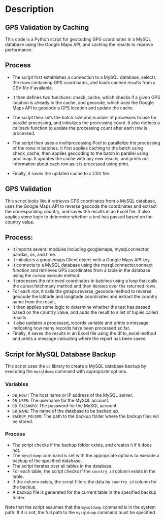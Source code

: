 # Description
## GPS Validation by Caching

This code is a Python script for geocoding GPS coordinates in a MySQL database using the Google Maps API, and caching the results to improve performance.

## Process

-   The script first establishes a connection to a MySQL database, selects the rows containing GPS coordinates, and loads cached results from a CSV file if available.

-   It then defines two functions: check_cache, which checks if a given GPS location is already in the cache, and geocode, which uses the Google Maps API to geocode a GPS location and update the cache.

-   The script then sets the batch size and number of processes to use for parallel processing, and initializes the processing count. It also defines a callback function to update the processing count after each row is processed.

-   The script then uses a multiprocessing.Pool to parallelize the processing of the rows in batches. It first applies caching to the batch using check_cache, then applies geocoding to the batch in parallel using pool.map. It updates the cache with any new results, and prints out information about each row as it is processed using print.

-   Finally, it saves the updated cache to a CSV file.

## GPS Validation

This script looks like it retrieves GPS coordinates from a MySQL database, uses the Google Maps API to reverse geocode the coordinates and extract the corresponding country, and saves the results in an Excel file. It also applies some logic to determine whether a test has passed based on the country value.

## Process:

-   It imports several modules including googlemaps, mysql.connector, pandas, os, and time.
-   It initializes a googlemaps.Client object with a Google Maps API key.
-   It connects to a MySQL database using the mysql.connector.connect function and retrieves GPS coordinates from a table in the database using the cursor.execute method.
-   It processes the retrieved coordinates in batches using a loop that calls the cursor.fetchmany method and then iterates over the returned rows.
-   For each row, it calls the gmaps.reverse_geocode method to reverse geocode the latitude and longitude coordinates and extract the country name from the result.
-   It then applies some logic to determine whether the test has passed based on the country value, and adds the result to a list of tuples called results.
-   It also updates a processed_records variable and prints a message indicating how many records have been processed so far.
-   Finally, it saves the results in an Excel file using the df.to_excel method and prints a message indicating where the report has been saved.



## Script for MySQL Database Backup

This script uses the `os` library to create a MySQL database backup by executing the `mysqldump` command with appropriate options.

### Variables

-   `DB_HOST`: The host name or IP address of the MySQL server.
-   `DB_USER`: The username for the MySQL account.
-   `DB_PASSWORD`: The password for the MySQL account.
-   `DB_NAME`: The name of the database to be backed up.
-   `BACKUP_FOLDER`: The path to the backup folder where the backup files will be stored.

### Process

-   The script checks if the backup folder exists, and creates it if it does not.
-   The `mysqldump` command is set with the appropriate options to execute a backup of the specified database.
-   The script iterates over all tables in the database.
-   For each table, the script checks if the `country_id` column exists in the table.
-   If the column exists, the script filters the data by `country_id` column for the backup.
-   A backup file is generated for the current table in the specified backup folder.

Note that the script assumes that the `mysqldump` command is in the system path. If it is not, the full path to the `mysqldump` command must be specified.
